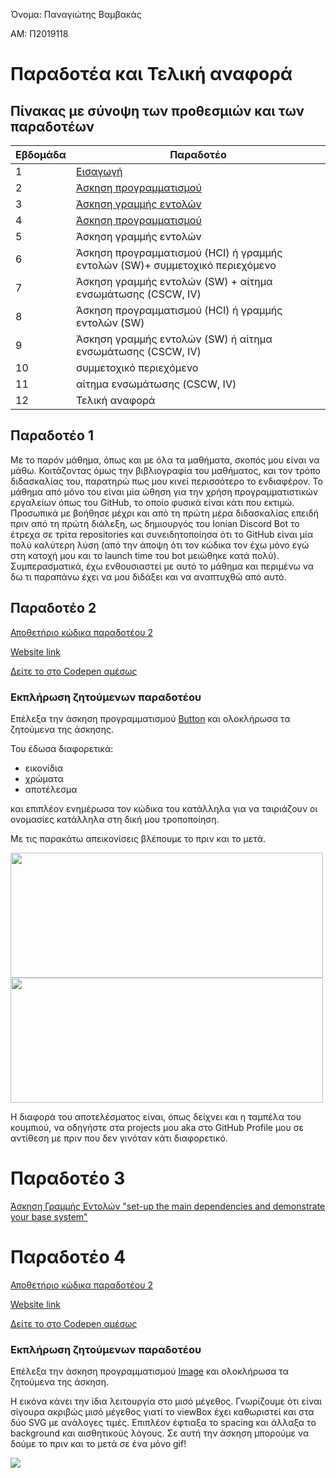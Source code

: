 Όνομα: Παναγιώτης Βαμβακάς

ΑΜ: Π2019118

# Παραδοτέα και Τελική αναφορά

## Πίνακας με σύνοψη των προθεσμιών και των παραδοτέων

| Εβδομάδα | Παραδοτέο |
| --- | --- |
| 1 | [Εισαγωγή](https://github.com/Vuxxs/hci/tree/2019118/projects/2019118#user-content-πίνακας-με-σύνοψη-των-προθεσμιών-και-των-παραδοτέων:~:text=%CE%A0%CE%B1%CF%81%CE%B1%CE%B4%CE%BF%CF%84%CE%AD%CE%BF%201) |
| 2 | [Άσκηση προγραμματισμού](https://github.com/Vuxxs/hci/tree/2019118/projects/2019118#user-content-παραδοτέο-1:~:text=%CE%A0%CE%B1%CF%81%CE%B1%CE%B4%CE%BF%CF%84%CE%AD%CE%BF%202) |
| 3 | [Άσκηση γραμμής εντολών](https://github.com/Vuxxs/hci/blob/2019118/projects/2019118/README.md#user-content-εκπλήρωση-ζητούμενων-παραδοτέου:~:text=%CE%A0%CE%B1%CF%81%CE%B1%CE%B4%CE%BF%CF%84%CE%AD%CE%BF%203) |
| 4 | [Άσκηση προγραμματισμού](https://github.com/Vuxxs/hci/blob/2019118/projects/2019118/README.md#user-content-παραδοτέο-3:~:text=%CE%A0%CE%B1%CF%81%CE%B1%CE%B4%CE%BF%CF%84%CE%AD%CE%BF%204) |
| 5 | Άσκηση γραμμής εντολών |
| 6 | Άσκηση προγραμματισμού (HCI) ή γραμμής εντολών (SW)+ συμμετοχικό περιεχόμενο |
| 7 | Άσκηση γραμμής εντολών (SW) + αίτημα ενσωμάτωσης (CSCW, IV) |
| 8 | Άσκηση προγραμματισμού (HCI) ή γραμμής εντολών (SW) |
| 9 | Άσκηση γραμμής εντολών (SW) ή αίτημα ενσωμάτωσης (CSCW, IV) |
| 10 | συμμετοχικό περιεχόμενο |
| 11 | αίτημα ενσωμάτωσης (CSCW, IV) |
| 12 | Τελική αναφορά |


## Παραδοτέο 1

Με το παρόν μάθημα, όπως και με όλα τα μαθήματα, σκοπός μου είναι να μάθω. Κοιτάζοντας όμως την βιβλιογραφία του μαθήματος, και τον τρόπο διδασκαλίας του, παρατηρώ πως μου κινεί περισσότερο το ενδιαφέρον. Το μάθημα από μόνο του είναι μία ώθηση για την χρήση προγραμματιστικών εργαλείων όπως του GitHub, το οποίο φυσικά είναι κάτι που εκτιμώ. Προσωπικά με βοήθησε μέχρι και από τη πρώτη μέρα διδασκαλίας επειδή πριν από τη πρώτη διάλεξη, ως δημιουργός του Ionian Discord Bot το έτρεχα σε τρίτα repositories και συνειδητοποίησα ότι το GitHub είναι μία πολύ καλύτερη λύση (από την άποψη ότι τον κώδικα τον έχω μόνο εγώ στη κατοχή μου και το launch time του bot μειώθηκε κατά πολύ). Συμπερασματικά, έχω ενθουσιαστεί με αυτό το μάθημα και περιμένω να δω τι παραπάνω έχει να μου διδάξει και να αναπτυχθώ από αυτό.

## Παραδοτέο 2

[Αποθετήριο κώδικα παραδοτέου 2](https://github.com/Vuxxs/site/blob/master/_remix/button.md)

[Website link](https://elastic-northcutt-449d27.netlify.app/remix/button/)

[Δείτε το στο Codepen αμέσως](https://codepen.io/vuxxs/pen/wvWMzMx)

### Εκπλήρωση ζητούμενων παραδοτέου 

Επέλεξα την άσκηση προγραμματισμού [Button](https://pibook.epidro.me/remix/button/) και ολοκλήρωσα τα ζητούμενα της άσκησης.

Του έδωσα διαφορετικά:
- εικονίδια
- χρώματα
- αποτέλεσμα

και επιπλέον ενημέρωσα τον κώδικα του κατάλληλα για να ταιριάζουν οι ονομασίες κατάλληλα στη δική μου τροποποίηση. 

Με τις παρακάτω απεικονίσεις βλέπουμε το πριν και το μετά.

<img src="https://i.imgur.com/B0rZp34.gif" width="500" height="200"> <img src= "https://i.imgur.com/y04AEFf.gif" width="500" height="200">

Η διαφορά του αποτελέσματος είναι, όπως δείχνει και η ταμπέλα του κουμπιού, να οδηγήστε στα projects μου aka στο GitHub Profile μου σε αντίθεση με πριν που δεν γινόταν κάτι διαφορετικό.

# Παραδοτέο 3

[Άσκηση Γραμμής Εντολών "set-up the main dependencies and demonstrate your base system"](https://asciinema.org/a/pGRw6ac3RANBLGaaYZnhpah3C)

# Παραδοτέο 4

[Αποθετήριο κώδικα παραδοτέου 2](https://github.com/Vuxxs/site/blob/master/_remix/image.md)

[Website link](https://elastic-northcutt-449d27.netlify.app/remix/image/)

[Δείτε το στο Codepen αμέσως](https://codepen.io/vuxxs/pen/NWrMzyw)


### Εκπλήρωση ζητούμενων παραδοτέου 

Επέλεξα την άσκηση προγραμματισμού [Image](https://pibook.epidro.me/remix/image/) και ολοκλήρωσα τα ζητούμενα της άσκηση.

H εικόνα κάνει την ίδια λειτουργία στο μισό μέγεθος. Γνωρίζουμε ότι είναι σίγουρα ακριβώς μισό μέγεθος γιατί το viewBox έχει καθωριστεί και στα δύο SVG με ανάλογες τιμές. Επιπλέον έφτιαξα το spacing και άλλαξα το background και αισθητικούς λόγους.
Σε αυτή την άσκηση μπορούμε να δούμε το πριν και το μετά σε ένα μόνο gif!

<img src= "https://i.imgur.com/erCdQWV.gif">
